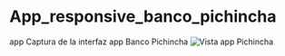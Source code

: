 # App_responsive_banco_pichincha
 app
 Captura de la interfaz app Banco Pichincha
 ![Vista app Pichincha](https://github.com/AngieCortezC/APP_Pichincha/assets/135851287/fba706cc-d4bb-4021-8920-bb4ddfe759bf)
